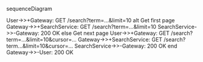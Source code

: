 sequenceDiagram

User->>+Gateway: GET /search?term=...&limit=10
alt Get first page
Gateway->>+SearchService: GET /search?term=...&limit=10
SearchService->>-Gateway: 200 OK
else Get next page
User->>+Gateway: GET /search?term=...&limit=10&cursor=...
Gateway->>+SearchService: GET /search?term...&limit=10&cursor=...
SearchService->>-Gateway: 200 OK
end
Gateway->>-User: 200 OK